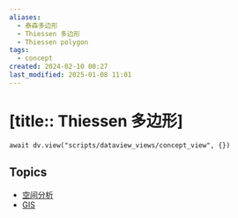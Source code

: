 ```yaml
---
aliases:
  - 泰森多边形
  - Thiessen 多边形
  - Thiessen polygon
tags:
  - concept
created: 2024-02-10 00:27
last_modified: 2025-01-08 11:01
---
```


# [title:: Thiessen 多边形]

```dataviewjs
await dv.view("scripts/dataview_views/concept_view", {})
```

## Topics

- [空间分析](_spatial_analysis_.md)
- [GIS](_gis_.md)
